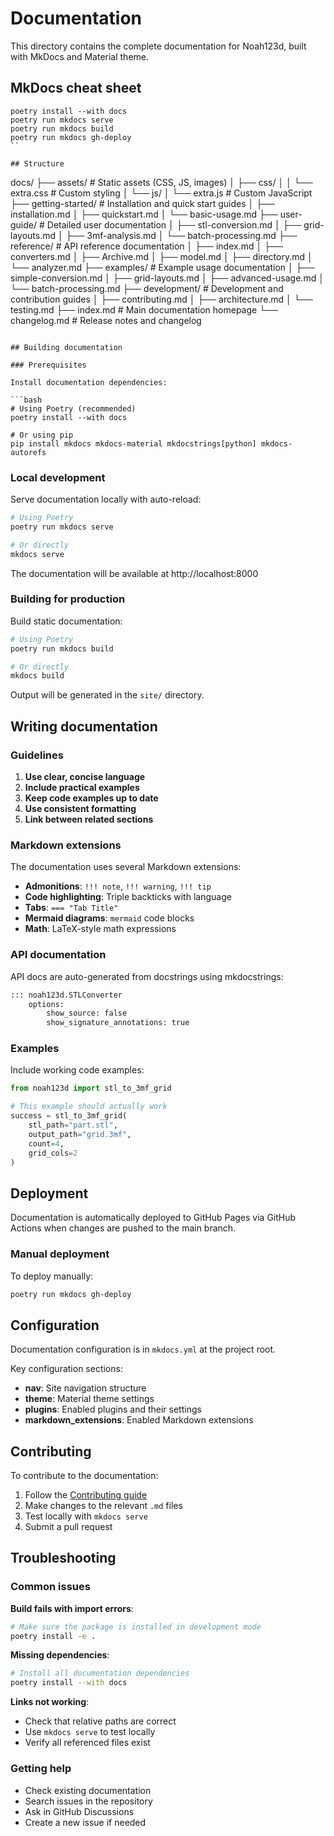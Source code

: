 # Documentation

This directory contains the complete documentation for Noah123d, built with MkDocs and Material theme.

## MkDocs cheat sheet  

```shell
poetry install --with docs
poetry run mkdocs serve
poetry run mkdocs build
poetry run mkdocs gh-deploy
`` 

## Structure

```
docs/
├── assets/                 # Static assets (CSS, JS, images)
│   ├── css/
│   │   └── extra.css      # Custom styling
│   └── js/
│       └── extra.js       # Custom JavaScript
├── getting-started/        # Installation and quick start guides
│   ├── installation.md
│   ├── quickstart.md
│   └── basic-usage.md
├── user-guide/            # Detailed user documentation
│   ├── stl-conversion.md
│   ├── grid-layouts.md
│   ├── 3mf-analysis.md
│   └── batch-processing.md
├── reference/             # API reference documentation
│   ├── index.md
│   ├── converters.md
│   ├── Archive.md
│   ├── model.md
│   ├── directory.md
│   └── analyzer.md
├── examples/              # Example usage documentation
│   ├── simple-conversion.md
│   ├── grid-layouts.md
│   ├── advanced-usage.md
│   └── batch-processing.md
├── development/           # Development and contribution guides
│   ├── contributing.md
│   ├── architecture.md
│   └── testing.md
├── index.md              # Main documentation homepage
└── changelog.md          # Release notes and changelog
```

## Building documentation

### Prerequisites

Install documentation dependencies:

```bash
# Using Poetry (recommended)
poetry install --with docs

# Or using pip
pip install mkdocs mkdocs-material mkdocstrings[python] mkdocs-autorefs
```

### Local development

Serve documentation locally with auto-reload:

```bash
# Using Poetry
poetry run mkdocs serve

# Or directly
mkdocs serve
```

The documentation will be available at http://localhost:8000

### Building for production

Build static documentation:

```bash
# Using Poetry
poetry run mkdocs build

# Or directly
mkdocs build
```

Output will be generated in the `site/` directory.

## Writing documentation

### Guidelines

1. **Use clear, concise language**
2. **Include practical examples**
3. **Keep code examples up to date**
4. **Use consistent formatting**
5. **Link between related sections**

### Markdown extensions

The documentation uses several Markdown extensions:

- **Admonitions**: `!!! note`, `!!! warning`, `!!! tip`
- **Code highlighting**: Triple backticks with language
- **Tabs**: `=== "Tab Title"`
- **Mermaid diagrams**: `mermaid` code blocks
- **Math**: LaTeX-style math expressions

### API documentation

API docs are auto-generated from docstrings using mkdocstrings:

```markdown
::: noah123d.STLConverter
    options:
        show_source: false
        show_signature_annotations: true
```

### Examples

Include working code examples:

```python
from noah123d import stl_to_3mf_grid

# This example should actually work
success = stl_to_3mf_grid(
    stl_path="part.stl",
    output_path="grid.3mf",
    count=4,
    grid_cols=2
)
```

## Deployment

Documentation is automatically deployed to GitHub Pages via GitHub Actions when changes are pushed to the main branch.

### Manual deployment

To deploy manually:

```bash
poetry run mkdocs gh-deploy
```

## Configuration

Documentation configuration is in `mkdocs.yml` at the project root.

Key configuration sections:
- **nav**: Site navigation structure
- **theme**: Material theme settings
- **plugins**: Enabled plugins and their settings
- **markdown_extensions**: Enabled Markdown extensions

## Contributing

To contribute to the documentation:

1. Follow the [Contributing guide](development/contributing.md)
2. Make changes to the relevant `.md` files
3. Test locally with `mkdocs serve`
4. Submit a pull request

## Troubleshooting

### Common issues

**Build fails with import errors**:
```bash
# Make sure the package is installed in development mode
poetry install -e .
```

**Missing dependencies**:
```bash
# Install all documentation dependencies
poetry install --with docs
```

**Links not working**:
- Check that relative paths are correct
- Use `mkdocs serve` to test locally
- Verify all referenced files exist

### Getting help

- Check existing documentation
- Search issues in the repository
- Ask in GitHub Discussions
- Create a new issue if needed

